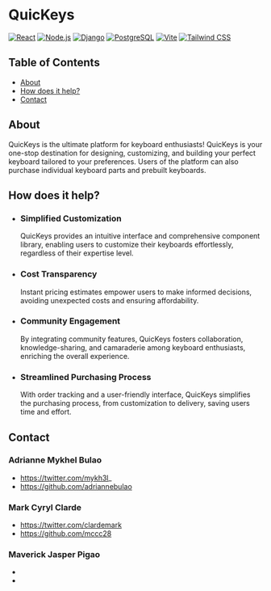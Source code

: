 # QuicKeys
 
 [![React](https://img.shields.io/badge/React-61DAFB?style=for-the-badge&logo=react&logoColor=white)](https://react.dev/)
 [![Node.js](https://img.shields.io/badge/Node.js-339933?style=for-the-badge&logo=nodedotjs&logoColor=white)](https://nodejs.org/en)
 [![Django](https://img.shields.io/badge/Django-092E20?style=for-the-badge&logo=django&logoColor=white)](https://www.djangoproject.com/)
 [![PostgreSQL](https://img.shields.io/badge/PostgreSQL-4169E1?style=for-the-badge&logo=postgresql&logoColor=white)](https://www.postgresql.org/)
 [![Vite](https://img.shields.io/badge/Vite-646CFF?style=for-the-badge&logo=vite&logoColor=white)](https://vitejs.dev/)
 [![Tailwind CSS](https://img.shields.io/badge/Tailwind_CSS-06B6D4?style=for-the-badge&logo=tailwindcss&logoColor=white)](https://tailwindcss.com/)

## Table of Contents
* [About](#about)
* [How does it help?](#how-does-it-help)
* [Contact](#contact)

## About
QuicKeys is the ultimate platform for keyboard enthusiasts! QuicKeys is your one-stop destination for designing, customizing, and building your perfect keyboard tailored to your preferences. Users of the platform can also purchase individual keyboard parts and prebuilt keyboards.

## How does it help?
- ### Simplified Customization
  QuicKeys provides an intuitive interface and comprehensive component library, enabling users to customize their keyboards effortlessly, regardless of their expertise level.
- ### Cost Transparency
  Instant pricing estimates empower users to make informed decisions, avoiding unexpected costs and ensuring affordability.
- ### Community Engagement
  By integrating community features, QuicKeys fosters collaboration, knowledge-sharing, and camaraderie among keyboard enthusiasts, enriching the overall experience.
- ### Streamlined Purchasing Process
  With order tracking and a user-friendly interface, QuicKeys simplifies the purchasing process, from customization to delivery, saving users time and effort.

## Contact
### Adrianne Mykhel Bulao
* https://twitter.com/mykh3l_
* https://github.com/adriannebulao
### Mark Cyryl Clarde
* https://twitter.com/clardemark
* https://github.com/mccc28
### Maverick Jasper Pigao
* 
* 